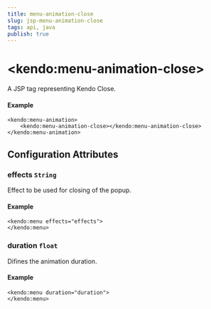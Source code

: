 ```yaml
---
title: menu-animation-close
slug: jsp-menu-animation-close
tags: api, java
publish: true
---
```


# \<kendo:menu-animation-close\>
A JSP tag representing Kendo Close.

#### Example
    <kendo:menu-animation>
        <kendo:menu-animation-close></kendo:menu-animation-close>
    </kendo:menu-animation>


## Configuration Attributes


### effects `String`

Effect to be used for closing of the popup.

#### Example
    <kendo:menu effects="effects">
    </kendo:menu>



### duration `float`

Difines the animation duration.

#### Example
    <kendo:menu duration="duration">
    </kendo:menu>


